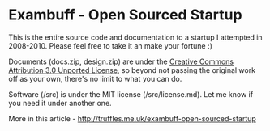 # Exambuff - Open Sourced Startup

This is the entire source code and documentation to a startup I attempted in 2008-2010. Please feel free to take it an make your fortune :)

Documents (docs.zip, design.zip) are under the [Creative Commons Attribution 3.0 Unported License](http://creativecommons.org/licenses/by/3.0), so beyond not passing the original work off as your own, there's no limit to what you can do.

Software (/src) is under the MIT license (/src/license.md). Let me know if you need it under another one.

More in this article - http://truffles.me.uk/exambuff-open-sourced-startup